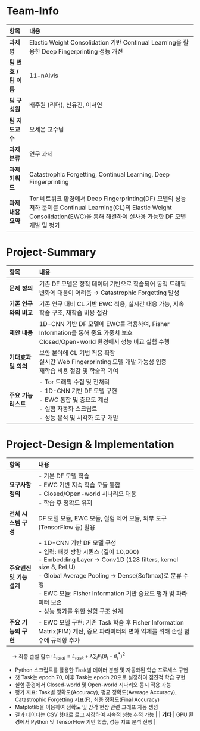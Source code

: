# Team-Info

| 항목 | 내용 |
|:--|:--|
| **과제명** | Elastic Weight Consolidation 기반 Continual Learning을 활용한 Deep Fingerprinting 성능 개선 |
| **팀 번호 / 팀 이름** | 11-nAIvis |
| **팀 구성원** | 배주원 (리더), 신유진, 이서연 |
| **팀 지도교수** | 오세은 교수님 |
| **과제 분류** | 연구 과제 |
| **과제 키워드** | Catastrophic Forgetting, Continual Learning, Deep Fingerprinting |
| **과제 내용 요약** | Tor 네트워크 환경에서 Deep Fingerprinting(DF) 모델의 성능 저하 문제를 Continual Learning(CL)의 Elastic Weight Consolidation(EWC)을 통해 해결하여 실사용 가능한 DF 모델 개발 및 평가 |

# Project-Summary

| 항목 | 내용 |
|:--|:--|
| **문제 정의** | 기존 DF 모델은 정적 데이터 기반으로 학습되어 동적 트래픽 변화에 대응이 어려움 → Catastrophic Forgetting 발생 |
| **기존 연구와의 비교** | 기존 연구 대비 CL 기반 EWC 적용, 실시간 대응 가능, 지속 학습 구조, 재학습 비용 절감 |
| **제안 내용** | 1D-CNN 기반 DF 모델에 EWC를 적용하여, Fisher Information을 통해 중요 가중치 보호<br>Closed/Open-world 환경에서 성능 비교 실험 수행 |
| **기대효과 및 의의** | 보안 분야에 CL 기법 적용 확장<br>실시간 Web Fingerprinting 모델 개발 가능성 입증<br>재학습 비용 절감 및 학술적 기여 |
| **주요 기능 리스트** | - Tor 트래픽 수집 및 전처리<br>- 1D-CNN 기반 DF 모델 구현<br>- EWC 통합 및 중요도 계산<br>- 실험 자동화 스크립트<br>- 성능 분석 및 시각화 도구 개발 |

# Project-Design & Implementation

| 항목 | 내용 |
|:--|:--|
| **요구사항 정의** | - 기본 DF 모델 학습<br>- EWC 기반 지속 학습 모듈 통합<br>- Closed/Open-world 시나리오 대응<br>- 학습 후 정확도 유지 |
| **전체 시스템 구성** | DF 모델 모듈, EWC 모듈, 실험 제어 모듈, 외부 도구 (TensorFlow 등) 활용 |
| **주요엔진 및 기능 설계** | - 1D-CNN 기반 DF 모델 구성<br>- 입력: 패킷 방향 시퀀스 (길이 10,000)<br>- Embedding Layer → Conv1D (128 filters, kernel size 8, ReLU)<br>- Global Average Pooling → Dense(Softmax)로 분류 수행<br>- EWC 모듈: Fisher Information 기반 중요도 평가 및 파라미터 보존<br>- 성능 평가를 위한 실험 구조 설계 |
| **주요 기능의 구현** |- EWC 모델 구현: 기존 Task 학습 후 Fisher Information Matrix(FIM) 계산, 중요 파라미터의 변화 억제를 위해 손실 함수에 규제항 추가
    → 최종 손실 함수: $L_{total} = L_{task} + \lambda \sum_i F_i (\theta_i - \theta_i^*)^2$
- Python 스크립트를 활용한 Task별 데이터 분할 및 자동화된 학습 프로세스 구현
- 첫 Task는 epoch 70, 이후 Task는 epoch 20으로 설정하여 점진적 학습 구현
- 실험 환경에서 Closed-world 및 Open-world 시나리오 동시 적용 가능
- 평가 지표: Task별 정확도(Accuracy), 평균 정확도(Average Accuracy), Catastrophic Forgetting 지표(F), 최종 정확도(Final Accuracy)
- Matplotlib을 이용하여 정확도 및 망각 현상 관련 그래프 자동 생성
- 결과 데이터는 CSV 형태로 로그 저장하여 지속적 성능 추적 가능
 |
| **기타** | GPU 환경에서 Python 및 TensorFlow 기반 학습, 성능 지표 분석 진행 |
